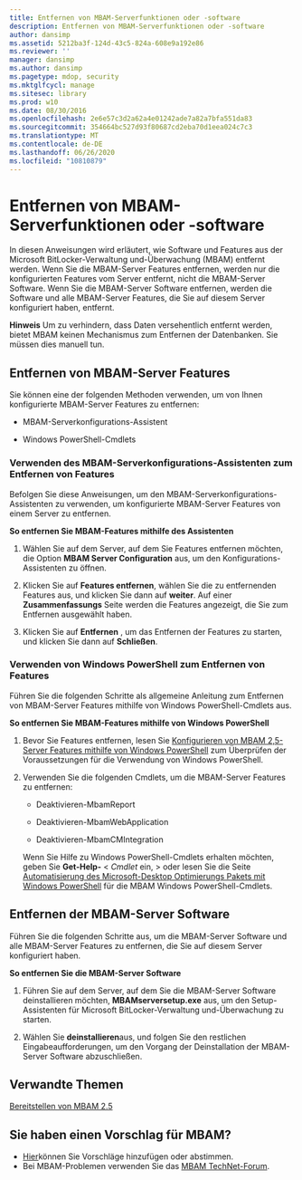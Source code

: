 ```yaml
---
title: Entfernen von MBAM-Serverfunktionen oder -software
description: Entfernen von MBAM-Serverfunktionen oder -software
author: dansimp
ms.assetid: 5212ba3f-124d-43c5-824a-608e9a192e86
ms.reviewer: ''
manager: dansimp
ms.author: dansimp
ms.pagetype: mdop, security
ms.mktglfcycl: manage
ms.sitesec: library
ms.prod: w10
ms.date: 08/30/2016
ms.openlocfilehash: 2e6e57c3d2a62a4e01242ade7a82a7bfa551da83
ms.sourcegitcommit: 354664bc527d93f80687cd2eba70d1eea024c7c3
ms.translationtype: MT
ms.contentlocale: de-DE
ms.lasthandoff: 06/26/2020
ms.locfileid: "10810879"
---
```

# Entfernen von MBAM-Serverfunktionen oder -software


In diesen Anweisungen wird erläutert, wie Software und Features aus der Microsoft BitLocker-Verwaltung und-Überwachung (MBAM) entfernt werden. Wenn Sie die MBAM-Server Features entfernen, werden nur die konfigurierten Features vom Server entfernt, nicht die MBAM-Server Software. Wenn Sie die MBAM-Server Software entfernen, werden die Software und alle MBAM-Server Features, die Sie auf diesem Server konfiguriert haben, entfernt.

**Hinweis**  Um zu verhindern, dass Daten versehentlich entfernt werden, bietet MBAM keinen Mechanismus zum Entfernen der Datenbanken. Sie müssen dies manuell tun.

 

## <a href="" id="bkmk-removeserverfeatures"></a>Entfernen von MBAM-Server Features


Sie können eine der folgenden Methoden verwenden, um von Ihnen konfigurierte MBAM-Server Features zu entfernen:

-   MBAM-Serverkonfigurations-Assistent

-   Windows PowerShell-Cmdlets

### Verwenden des MBAM-Serverkonfigurations-Assistenten zum Entfernen von Features

Befolgen Sie diese Anweisungen, um den MBAM-Serverkonfigurations-Assistenten zu verwenden, um konfigurierte MBAM-Server Features von einem Server zu entfernen.

**So entfernen Sie MBAM-Features mithilfe des Assistenten**

1.  Wählen Sie auf dem Server, auf dem Sie Features entfernen möchten, die Option **MBAM Server Configuration** aus, um den Konfigurations-Assistenten zu öffnen.

2.  Klicken Sie auf **Features entfernen**, wählen Sie die zu entfernenden Features aus, und klicken Sie dann auf **weiter**. Auf einer **Zusammenfassungs** Seite werden die Features angezeigt, die Sie zum Entfernen ausgewählt haben.

3.  Klicken Sie auf **Entfernen** , um das Entfernen der Features zu starten, und klicken Sie dann auf **Schließen**.

### Verwenden von Windows PowerShell zum Entfernen von Features

Führen Sie die folgenden Schritte als allgemeine Anleitung zum Entfernen von MBAM-Server Features mithilfe von Windows PowerShell-Cmdlets aus.

**So entfernen Sie MBAM-Features mithilfe von Windows PowerShell**

1.  Bevor Sie Features entfernen, lesen Sie [Konfigurieren von MBAM 2,5-Server Features mithilfe von Windows PowerShell](configuring-mbam-25-server-features-by-using-windows-powershell.md) zum Überprüfen der Voraussetzungen für die Verwendung von Windows PowerShell.

2.  Verwenden Sie die folgenden Cmdlets, um die MBAM-Server Features zu entfernen:

    -   Deaktivieren-MbamReport

    -   Deaktivieren-MbamWebApplication

    -   Deaktivieren-MbamCMIntegration

    Wenn Sie Hilfe zu Windows PowerShell-Cmdlets erhalten möchten, geben Sie **Get-Help-** &lt; *Cmdlet* ein, &gt; oder lesen Sie die Seite [Automatisierung des Microsoft-Desktop Optimierungs Pakets mit Windows PowerShell](https://go.microsoft.com/fwlink/?LinkId=393498) für die MBAM Windows PowerShell-Cmdlets.

## Entfernen der MBAM-Server Software


Führen Sie die folgenden Schritte aus, um die MBAM-Server Software und alle MBAM-Server Features zu entfernen, die Sie auf diesem Server konfiguriert haben.

**So entfernen Sie die MBAM-Server Software**

1.  Führen Sie auf dem Server, auf dem Sie die MBAM-Server Software deinstallieren möchten, **MBAMserversetup.exe** aus, um den Setup-Assistenten für Microsoft BitLocker-Verwaltung und-Überwachung zu starten.

2.  Wählen Sie **deinstallieren**aus, und folgen Sie den restlichen Eingabeaufforderungen, um den Vorgang der Deinstallation der MBAM-Server Software abzuschließen.



## Verwandte Themen


[Bereitstellen von MBAM 2.5](deploying-mbam-25.md)

 

 

## Sie haben einen Vorschlag für MBAM?
- [Hier](http://mbam.uservoice.com/forums/268571-microsoft-bitlocker-administration-and-monitoring)können Sie Vorschläge hinzufügen oder abstimmen. 
- Bei MBAM-Problemen verwenden Sie das [MBAM TechNet-Forum](https://social.technet.microsoft.com/Forums/home?forum=mdopmbam).



